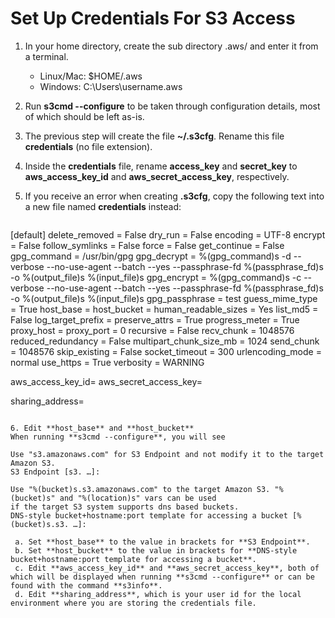 # Set Up Credentials For S3 Access

1. In your home directory, create the sub directory .aws/ and enter it from a terminal.
    * Linux/Mac: $HOME/.aws
    * Windows: C:\Users\username\.aws

2. Run **s3cmd --configure** to be taken through configuration details, most of which should be left as-is.
3. The previous step will create the file **~/.s3cfg**. Rename this file **credentials** (no file extension).
4. Inside the **credentials** file, rename **access_key** and **secret_key** to **aws_access_key_id** and **aws_secret_access_key**, respectively.
5. If you receive an error when creating **.s3cfg**, copy the following text into a new file named **credentials** instead:

   ```
[default]
delete_removed = False
dry_run = False
encoding = UTF-8
encrypt = False
follow_symlinks = False
force = False
get_continue = False
gpg_command = /usr/bin/gpg
gpg_decrypt = %(gpg_command)s -d --verbose --no-use-agent --batch --yes --passphrase-fd %(passphrase_fd)s -o %(output_file)s %(input_file)s
gpg_encrypt = %(gpg_command)s -c --verbose --no-use-agent --batch --yes --passphrase-fd %(passphrase_fd)s -o %(output_file)s %(input_file)s
gpg_passphrase = test
guess_mime_type = True
host_base = 
host_bucket = 
human_readable_sizes = Yes
list_md5 = False
log_target_prefix =
preserve_attrs = True
progress_meter = True
proxy_host =
proxy_port = 0
recursive = False
recv_chunk = 1048576
reduced_redundancy = False
multipart_chunk_size_mb = 1024
send_chunk = 1048576
skip_existing = False
socket_timeout = 300
urlencoding_mode = normal
use_https = True
verbosity = WARNING

aws_access_key_id=
aws_secret_access_key=

sharing_address=
   ```

6. Edit **host_base** and **host_bucket** 
When running **s3cmd --configure**, you will see

Use "s3.amazonaws.com" for S3 Endpoint and not modify it to the target Amazon S3.
S3 Endpoint [s3. …]:

Use "%(bucket)s.s3.amazonaws.com" to the target Amazon S3. "%(bucket)s" and "%(location)s" vars can be used
if the target S3 system supports dns based buckets.
DNS-style bucket+hostname:port template for accessing a bucket [%(bucket)s.s3. …]:

    a. Set **host_base** to the value in brackets for **S3 Endpoint**.
    b. Set **host_bucket** to the value in brackets for **DNS-style bucket+hostname:port template for accessing a bucket**.
    c. Edit **aws_access_key_id** and **aws_secret_access_key**, both of which will be displayed when running **s3cmd --configure** or can be found with the command **s3info**.
    d. Edit **sharing_address**, which is your user id for the local environment where you are storing the credentials file.
